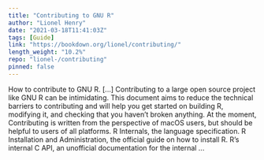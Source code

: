 ```yaml
---
title: "Contributing to GNU R"
author: "Lionel Henry"
date: "2021-03-18T11:41:03Z"
tags: [Guide]
link: "https://bookdown.org/lionel/contributing/"
length_weight: "10.2%"
repo: "lionel-/contributing"
pinned: false
---
```


How to contribute to GNU R. [...] Contributing to a large open source project like GNU R can be intimidating. This document aims to reduce the technical barriers to contributing and will help you get started on building R, modifying it, and checking that you haven’t broken anything. At the moment, Contributing is written from the perspective of macOS users, but should be helpful to users of all platforms. R Internals, the language specification. R Installation and Administration, the official guide on how to install R. R’s internal C API, an unofficial documentation for the internal ...
